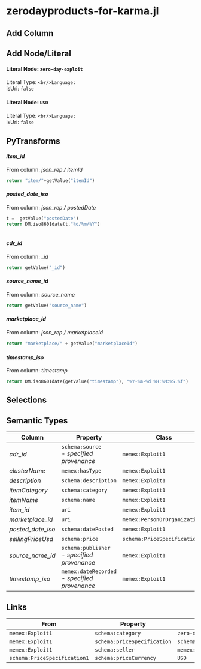 # zerodayproducts-for-karma.jl

## Add Column

## Add Node/Literal
#### Literal Node: `zero-day-exploit`
Literal Type: ``
<br/>Language: ``
<br/>isUri: `false`

#### Literal Node: `USD`
Literal Type: ``
<br/>Language: ``
<br/>isUri: `false`


## PyTransforms
#### _item_id_
From column: _json_rep / itemId_
``` python
return "item/"+getValue("itemId")
```

#### _posted_date_iso_
From column: _json_rep / postedDate_
``` python
t =  getValue("postedDate")
return DM.iso8601date(t,"%d/%m/%Y")
 
```

#### _cdr_id_
From column: __id_
``` python
return getValue("_id")
```

#### _source_name_id_
From column: _source_name_
``` python
return getValue("source_name")
```

#### _marketplace_id_
From column: _json_rep / marketplaceId_
``` python
return "marketplace/" + getValue("marketplaceId")
```

#### _timestamp_iso_
From column: _timestamp_
``` python
return DM.iso8601date(getValue("timestamp"), "%Y-%m-%d %H:%M:%S.%f")

```


## Selections

## Semantic Types
| Column | Property | Class |
|  ----- | -------- | ----- |
| _cdr_id_ | `schema:source`<BR> - _specified provenance_ | `memex:Exploit1`|
| _clusterName_ | `memex:hasType` | `memex:Exploit1`|
| _description_ | `schema:description` | `memex:Exploit1`|
| _itemCategory_ | `schema:category` | `memex:Exploit1`|
| _itemName_ | `schema:name` | `memex:Exploit1`|
| _item_id_ | `uri` | `memex:Exploit1`|
| _marketplace_id_ | `uri` | `memex:PersonOrOrganization1`|
| _posted_date_iso_ | `schema:datePosted` | `memex:Exploit1`|
| _sellingPriceUsd_ | `schema:price` | `schema:PriceSpecification1`|
| _source_name_id_ | `schema:publisher`<BR> - _specified provenance_ | `memex:Exploit1`|
| _timestamp_iso_ | `memex:dateRecorded`<BR> - _specified provenance_ | `memex:Exploit1`|


## Links
| From | Property | To |
|  --- | -------- | ---|
| `memex:Exploit1` | `schema:category` | `zero-day-exploit`|
| `memex:Exploit1` | `schema:priceSpecification` | `schema:PriceSpecification1`|
| `memex:Exploit1` | `schema:seller` | `memex:PersonOrOrganization1`|
| `schema:PriceSpecification1` | `schema:priceCurrency` | `USD`|
